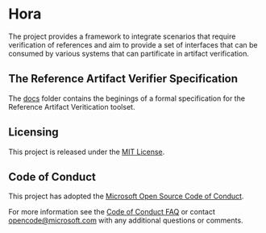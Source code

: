 # Hora

The project provides a framework to integrate scenarios that require verification of references and aim to provide a set of interfaces that can be consumed by various systems that can partificate in artifact verification.

## The Reference Artifact Verifier Specification

The [docs](docs/README.md) folder contains the beginings of a formal specification for the Reference Artifact Veritication toolset.

## Licensing
This project is released under the [MIT License](./LICENSE).

## Code of Conduct

This project has adopted the [Microsoft Open Source Code of
Conduct](https://opensource.microsoft.com/codeofconduct/).

For more information see the [Code of Conduct
FAQ](https://opensource.microsoft.com/codeofconduct/faq/) or contact
[opencode@microsoft.com](mailto:opencode@microsoft.com) with any additional
questions or comments.
